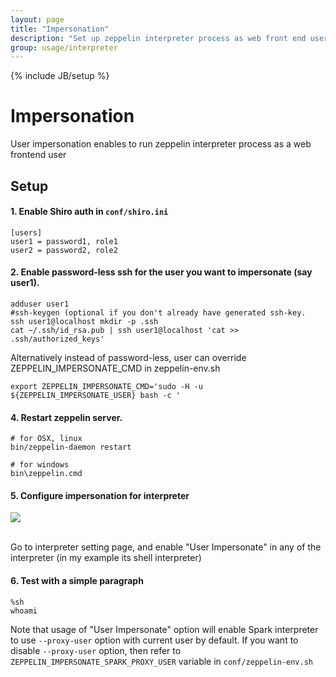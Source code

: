 ```yaml
---
layout: page
title: "Impersonation"
description: "Set up zeppelin interpreter process as web front end user."
group: usage/interpreter 
---
```

<!--
Licensed under the Apache License, Version 2.0 (the "License");
you may not use this file except in compliance with the License.
You may obtain a copy of the License at

http://www.apache.org/licenses/LICENSE-2.0

Unless required by applicable law or agreed to in writing, software
distributed under the License is distributed on an "AS IS" BASIS,
WITHOUT WARRANTIES OR CONDITIONS OF ANY KIND, either express or implied.
See the License for the specific language governing permissions and
limitations under the License.
-->
{% include JB/setup %}

# Impersonation

User impersonation enables to run zeppelin interpreter process as a web frontend user

## Setup

#### 1. Enable Shiro auth in `conf/shiro.ini`

```
[users]
user1 = password1, role1
user2 = password2, role2
```

#### 2. Enable password-less ssh for the user you want to impersonate (say user1).

```
adduser user1
#ssh-keygen (optional if you don't already have generated ssh-key.
ssh user1@localhost mkdir -p .ssh
cat ~/.ssh/id_rsa.pub | ssh user1@localhost 'cat >> .ssh/authorized_keys'
```

Alternatively instead of password-less, user can override ZEPPELIN_IMPERSONATE_CMD in zeppelin-env.sh

```
export ZEPPELIN_IMPERSONATE_CMD='sudo -H -u ${ZEPPELIN_IMPERSONATE_USER} bash -c '
```


#### 4. Restart zeppelin server.

```
# for OSX, linux
bin/zeppelin-daemon restart

# for windows
bin\zeppelin.cmd
```

#### 5. Configure impersonation for interpreter 

<div class="row">
  <div class="col-md-12" >
      <a data-lightbox="compiler" href="/assets/themes/zeppelin/img/screenshots/user-impersonation.gif">
        <img class="img-responsive" src="/assets/themes/zeppelin/img/screenshots/user-impersonation.gif" />
      </a>

  </div>
</div>

<br/>

Go to interpreter setting page, and enable "User Impersonate" in any of the interpreter (in my example its shell interpreter)

#### 6. Test with a simple paragraph

```
%sh
whoami
```

Note that usage of "User Impersonate" option will enable Spark interpreter to use `--proxy-user` option with current user by default. If you want to disable `--proxy-user` option, then refer to `ZEPPELIN_IMPERSONATE_SPARK_PROXY_USER` variable in `conf/zeppelin-env.sh`

